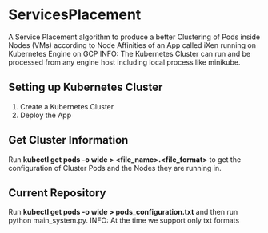 # ServicesPlacement
A Service Placement algorithm to produce a better Clustering of Pods inside Nodes (VMs) according to Node Affinities of an App called iXen running on Kubernetes Engine on GCP
INFO: The Kubernetes Cluster can run and be processed from any engine host including local process like minikube.

## Setting up Kubernetes Cluster
1) Create a Kubernetes Cluster 
2) Deploy the App

## Get Cluster Information
Run **kubectl get pods -o wide > <file_name>.<file_format>** to get the configuration of Cluster Pods and the Nodes they are running in.

## Current Repository
Run **kubectl get pods -o wide > pods_configuration.txt** and then run python main_system.py.
INFO: At the time we support only txt formats
